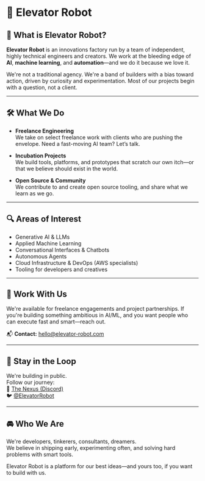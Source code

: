 # 🚀 Elevator Robot

## 🧠 What is Elevator Robot?

**Elevator Robot** is an innovations factory run by a team of independent, highly technical engineers and creators. We work at the bleeding edge of **AI**, **machine learning**, and **automation**—and we do it because we love it.

We're not a traditional agency. We're a band of builders with a bias toward action, driven by curiosity and experimentation. Most of our projects begin with a question, not a client.

---

## 🛠️ What We Do

- **Freelance Engineering**  
  We take on select freelance work with clients who are pushing the envelope. Need a fast-moving AI team? Let’s talk.

- **Incubation Projects**  
  We build tools, platforms, and prototypes that scratch our own itch—or that we believe should exist in the world.

- **Open Source & Community**  
  We contribute to and create open source tooling, and share what we learn as we go.

---

## 🔍 Areas of Interest

- Generative AI & LLMs
- Applied Machine Learning
- Conversational Interfaces & Chatbots
- Autonomous Agents
- Cloud Infrastructure & DevOps (AWS specialists)
- Tooling for developers and creatives

---

## 💼 Work With Us

We're available for freelance engagements and project partnerships. If you're building something ambitious in AI/ML, and you want people who can execute fast and smart—reach out.

📬 **Contact:** hello@elevator-robot.com

---

## 📢 Stay in the Loop

We're building in public.  
Follow our journey:  
🧠 [The Nexus (Discord)](https://discord.gg/your-discord-link)  
🐦 [@ElevatorRobot](https://twitter.com/elevatorrobot)  

---

## 🚘 Who We Are

We're developers, tinkerers, consultants, dreamers.  
We believe in shipping early, experimenting often, and solving hard problems with smart tools.

Elevator Robot is a platform for our best ideas—and yours too, if you want to build with us.
